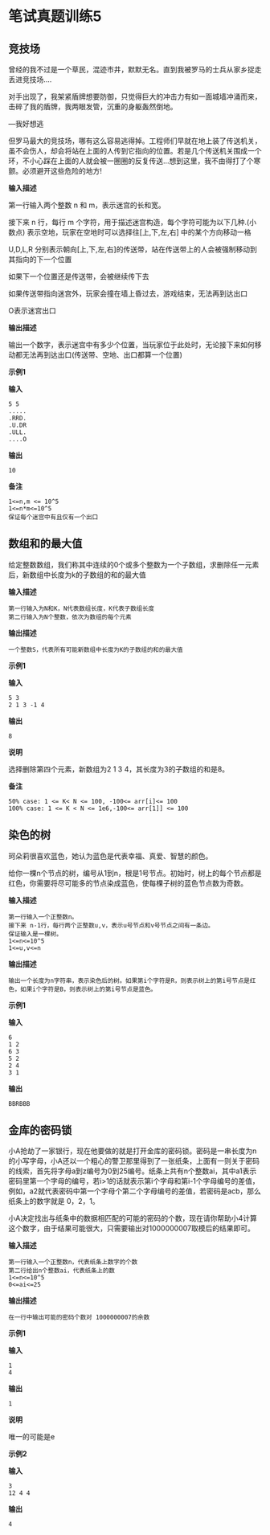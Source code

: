 # 笔试真题训练5

## 竞技场

曾经的我不过是一个草民，混迹市井，默默无名。直到我被罗马的士兵从家乡捉走丢进竞技场....

对手出现了，我架紧盾牌想要防御，只觉得巨大的冲击力有如一面城墙冲涌而来，击碎了我的盾牌，我两眼发管，沉重的身躯轰然倒地。

—我好想逃

但罗马最大的竞技场，哪有这么容易逃得掉。工程师们早就在地上装了传送机关，虽不会伤人，却会将站在上面的人传到它指向的位置。若是几个传送机关围成一个环，不小心踩在上面的人就会被一圈圈的反复传送...想到这里，我不由得打了个寒颤。必须避开这些危险的地方!

**输入描述**

第一行输入两个整数 n 和 m，表示迷宫的长和宽。

接下来 n 行，每行 m 个字符，用于描述迷宫构造，每个字符可能为以下几种.(小数点) 表示空地，玩家在空地时可以选择往[上,下,左,右] 中的某个方向移动一格

U,D,L,R 分别表示朝向[上,下,左,右]的传送带，站在传送带上的人会被强制移动到其指向的下一个位置

如果下一个位置还是传送带，会被继续传下去

如果传送带指向迷宫外，玩家会撞在墙上昏过去，游戏结束，无法再到达出口

O表示迷宫出口

**输出描述**

输出一个数字，表示迷宫中有多少个位置，当玩家位于此处时，无论接下来如何移动都无法再到达出口(传送带、空地、出口都算一个位置)

**示例1**

**输入**

```
5 5
.....
.RRD.
.U.DR
.ULL.
....O
```

**输出**

```
10
```

**备注**

```
1<=n,m <= 10^5
1<=n*m<=10^5
保证每个迷宫中有且仅有一个出口
```



## 数组和的最大值

给定整数数组，我们称其中连续的0个或多个整数为一个子数组，求删除任一元素后，新数组中长度为k的子数组的和的最大值

**输入描述**

```
第一行输入为N和K，N代表数组长度，K代表子数组长度
第二行输入为N个整数，依次为数组的每个元素
```

**输出描述**

```
一个整数S，代表所有可能新数组中长度为K的子数组的和的最大值
```

**示例1**

**输入**

```
5 3
2 1 3 -1 4
```

**输出**

```
8
```

**说明**

选择删除第四个元素，新数组为2 1 3 4，其长度为3的子数组的和是8。

**备注**

```
50% case: 1 <= K< N <= 100, -100<= arr[i]<= 100
100% case: 1 <= K < N <= 1e6,-100<= arr[1]] <= 100
```



## 染色的树

珂朵莉很喜欢蓝色，她认为蓝色是代表幸福、真爱、智慧的颜色。

给你一棵n个节点的树，编号从1到n，根是1号节点。初始时，树上的每个节点都是红色，你需要将尽可能多的节点染成蓝色，使每棵子树的蓝色节点数为奇数。

**输入描述**

```
第一行输入一个正整数n。
接下来 n-1行，每行两个正整数u,v，表示u号节点和v号节点之间有一条边。
保证输入是一棵树。
1<=n<=10^5
1<=u,v<=n
```

**输出描述**

```
输出一个长度为n字符串，表示染色后的树。如果第i个字符是R，则表示树上的第i号节点是红色，如果i个字符是B，则表示树上的第i号节点是蓝色。
```

**示例1**

**输入**

```
6
1 2
6 3
5 2
2 4
3 1
```

**输出**

```
BBRBBB
```





## 金库的密码锁

小A抢劫了一家银行，现在他要做的就是打开金库的密码锁。密码是一串长度为n的小写字母，小A还以一个粗心的警卫那里得到了一张纸条，上面有一则关于密码的线索，首先将字母a到z编号为0到25编号。纸条上共有n个整数ai，其中a1表示密码里第一个字母的编号，若i>1的话就表示第i个字母和第i-1个字母编号的差值，例如，a2就代表密码中第一个字母个第二个字母编号的差值，若密码是acb，那么纸条上的数字就是 0，2，1。

小A决定找出与纸条中的数据相匹配的可能的密码的个数，现在请你帮助小4计算这个数字，由于结果可能很大，只需要输出对1000000007取模后的结果即可。

**输入描述**

```
第一行输入一个正整数n，代表纸条上数字的个数
第二行给出n个整数ai，代表纸条上的数
1<=n<=10^5
0<=ai<=25
```

**输出描述**

```
在一行中输出可能的密码个数对 1000000007的余数
```

**示例1**

**输入**

```
1
4
```

**输出**

```
1
```

**说明**

唯一的可能是e

**示例2**

**输入**

```
3
12 4 4
```

**输出**

```
4
```

